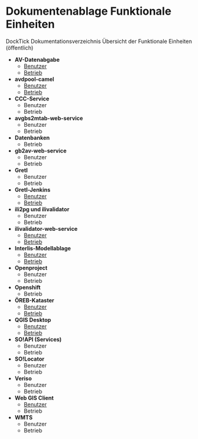 # Dokumentenablage Funktionale Einheiten
DockTick Dokumentationsverzeichnis Übersicht der Funktionale Einheiten (öffentlich)

* **AV-Datenabgabe**
  * [Benutzer](https://github.com/bjsvwcur/Dokumentenablage_Funktionale_Einheiten/blob/master/AV-Datenabgabe/AV-Datenabgabe.md)
  * [Betrieb](https://github.com/sogis/openshift-templates/tree/master/av-datenabgabe)
* **avdpool-camel**
  * [Benutzer](https://github.com/bjsvwcur/Dokumentenablage_Funktionale_Einheiten/blob/master/avdpool-camel/avdpool-camel.md)
  * [Betrieb](https://github.com/sogis/openshift-templates/tree/master/avdpool)
* **CCC-Service**
  * Benutzer
  * Betrieb
* **avgbs2mtab-web-service**
  * Benutzer
  * Betrieb
* **Datenbanken**
  * Betrieb
* **gb2av-web-service**
  * Benutzer
  * Betrieb
* **Gretl**
  * Benutzer
  * Betrieb
* **Gretl-Jenkins**
  * [Benutzer](https://github.com/bjsvwcur/Dokumentenablage_Funktionale_Einheiten/blob/master/Gretl-Jenkins/Gretl-Jenkins.md)
  * [Betrieb](https://github.com/sogis/gretl)
* **ili2pg und ilivalidator**
  * Benutzer
  * Betrieb
* **ilivalidator-web-service**
  * [Benutzer](https://github.com/bjsvwcur/Dokumentenablage_Funktionale_Einheiten/blob/master/ilivalidator-web-service/ilivalidator-web-service.md)
  * [Betrieb](https://github.com/sogis/openshift-templates/tree/master/ilivalidator)
* **Interlis-Modellablage**
  * [Benutzer](https://github.com/bjsvwcur/Dokumentenablage_Funktionale_Einheiten/blob/master/INTERLIS-Modellablage/INTERLIS-Modellablage.md)
  * [Betrieb](https://github.com/sogis/openshift-templates/tree/master/interlis-repository)
* **Openproject**
  * Benutzer
  * Betrieb
* **Openshift**
  * Betrieb
* **ÖREB-Kataster**
  * [Benutzer](https://github.com/bjsvwcur/Dokumentenablage_Funktionale_Einheiten/blob/master/%C3%96REB-Kataster/%C3%96REB-Kataster.md)
  * [Betrieb](https://github.com/bjsvwcur/Dokumentenablage_Betrieb/blob/master/%C3%96REB-Kataster/%C3%96REB-Kataster.md)
* **QGIS Desktop**
  * [Benutzer](https://github.com/bjsvwcur/Dokumentenablage_Funktionale_Einheiten/blob/master/QGIS_Desktop/QGIS_Desktop.md)
  * [Betrieb](https://github.com/bjsvwcur/Dokumentenablage_Betrieb/blob/master/QGIS-Desktop/QGIS-Desktop.md)
* **SO!API (Services)**
  * Benutzer
  * Betrieb
* **SO!Locator**
  * Benutzer
  * Betrieb
* **Veriso**
  * Benutzer
  * Betrieb
* **Web GIS Client**
  * [Benutzer](https://github.com/bjsvwcur/Dokumentenablage_Funktionale_Einheiten/blob/master/web_gis_client/web_gis_client.md)
  * Betrieb
* **WMTS**
  * Benutzer
  * Betrieb

